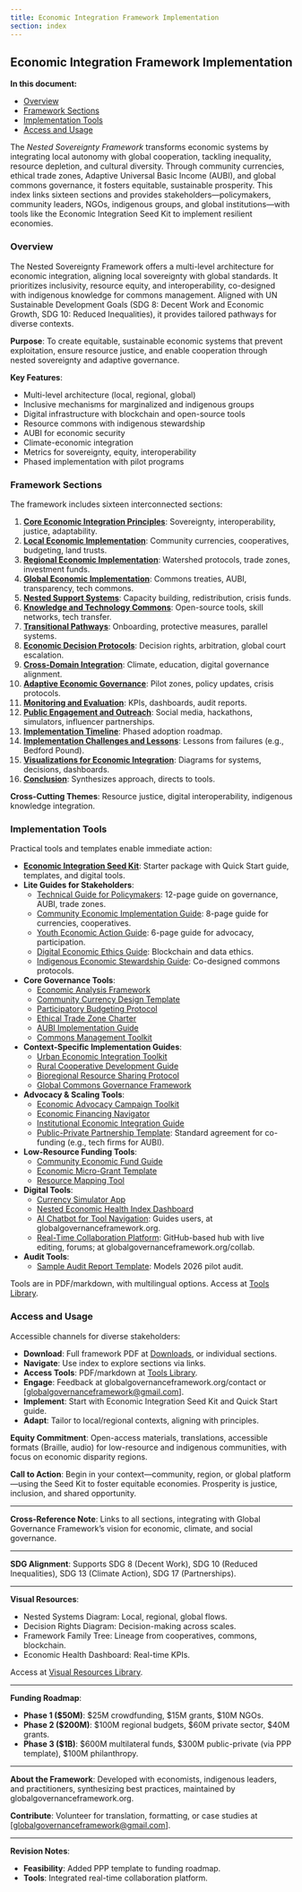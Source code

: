 ```yaml
---
title: Economic Integration Framework Implementation
section: index
---
```


## Economic Integration Framework Implementation

**In this document:**
- [Overview](#overview)
- [Framework Sections](#framework-sections)
- [Implementation Tools](#implementation-tools)
- [Access and Usage](#access-and-usage)

The *Nested Sovereignty Framework* transforms economic systems by integrating local autonomy with global cooperation, tackling inequality, resource depletion, and cultural diversity. Through community currencies, ethical trade zones, Adaptive Universal Basic Income (AUBI), and global commons governance, it fosters equitable, sustainable prosperity. This index links sixteen sections and provides stakeholders—policymakers, community leaders, NGOs, indigenous groups, and global institutions—with tools like the Economic Integration Seed Kit to implement resilient economies.

### <a id="overview"></a>Overview
The Nested Sovereignty Framework offers a multi-level architecture for economic integration, aligning local sovereignty with global standards. It prioritizes inclusivity, resource equity, and interoperability, co-designed with indigenous knowledge for commons management. Aligned with UN Sustainable Development Goals (SDG 8: Decent Work and Economic Growth, SDG 10: Reduced Inequalities), it provides tailored pathways for diverse contexts.

**Purpose**: To create equitable, sustainable economic systems that prevent exploitation, ensure resource justice, and enable cooperation through nested sovereignty and adaptive governance.

**Key Features**:
- Multi-level architecture (local, regional, global)
- Inclusive mechanisms for marginalized and indigenous groups
- Digital infrastructure with blockchain and open-source tools
- Resource commons with indigenous stewardship
- AUBI for economic security
- Climate-economic integration
- Metrics for sovereignty, equity, interoperability
- Phased implementation with pilot programs

### <a id="framework-sections"></a>Framework Sections
The framework includes sixteen interconnected sections:

1. **[Core Economic Integration Principles](/frameworks/docs/implementation/economic#core-principles)**: Sovereignty, interoperability, justice, adaptability.
2. **[Local Economic Implementation](/frameworks/docs/implementation/economic#local-implementation)**: Community currencies, cooperatives, budgeting, land trusts.
3. **[Regional Economic Implementation](/frameworks/docs/implementation/economic#regional-implementation)**: Watershed protocols, trade zones, investment funds.
4. **[Global Economic Implementation](/frameworks/docs/implementation/economic#global-implementation)**: Commons treaties, AUBI, transparency, tech commons.
5. **[Nested Support Systems](/frameworks/docs/implementation/economic#nested-support)**: Capacity building, redistribution, crisis funds.
6. **[Knowledge and Technology Commons](/frameworks/docs/implementation/economic#tech-commons)**: Open-source tools, skill networks, tech transfer.
7. **[Transitional Pathways](/frameworks/docs/implementation/economic#transitional-pathways)**: Onboarding, protective measures, parallel systems.
8. **[Economic Decision Protocols](/frameworks/docs/implementation/economic#decision-protocols)**: Decision rights, arbitration, global court escalation.
9. **[Cross-Domain Integration](/frameworks/docs/implementation/economic#cross-domain)**: Climate, education, digital governance alignment.
10. **[Adaptive Economic Governance](/frameworks/docs/implementation/economic#adaptive-governance)**: Pilot zones, policy updates, crisis protocols.
11. **[Monitoring and Evaluation](/frameworks/docs/implementation/economic#monitoring)**: KPIs, dashboards, audit reports.
12. **[Public Engagement and Outreach](/frameworks/docs/implementation/economic#outreach)**: Social media, hackathons, simulators, influencer partnerships.
13. **[Implementation Timeline](/frameworks/docs/implementation/economic#timeline)**: Phased adoption roadmap.
14. **[Implementation Challenges and Lessons](/frameworks/docs/implementation/economic#challenges)**: Lessons from failures (e.g., Bedford Pound).
15. **[Visualizations for Economic Integration](/frameworks/docs/implementation/economic#visualizations)**: Diagrams for systems, decisions, dashboards.
16. **[Conclusion](/frameworks/docs/implementation/economic#conclusion)**: Synthesizes approach, directs to tools.

**Cross-Cutting Themes**: Resource justice, digital interoperability, indigenous knowledge integration.

### <a id="implementation-tools"></a>Implementation Tools
Practical tools and templates enable immediate action:

- **[Economic Integration Seed Kit](/frameworks/tools/economic/seed-kit-en.zip)**: Starter package with Quick Start guide, templates, and digital tools.
- **Lite Guides for Stakeholders**:
  - [Technical Guide for Policymakers](/frameworks/tools/economic/technical-guide-en.pdf): 12-page guide on governance, AUBI, trade zones.
  - [Community Economic Implementation Guide](/frameworks/tools/economic/community-guide-en.pdf): 8-page guide for currencies, cooperatives.
  - [Youth Economic Action Guide](/frameworks/tools/economic/youth-guide-en.pdf): 6-page guide for advocacy, participation.
  - [Digital Economic Ethics Guide](/frameworks/tools/economic/digital-ethics-en.pdf): Blockchain and data ethics.
  - [Indigenous Economic Stewardship Guide](/frameworks/tools/economic/indigenous-guide-en.pdf): Co-designed commons protocols.
- **Core Governance Tools**:
  - [Economic Analysis Framework](/frameworks/tools/economic/economic-analysis-framework-en.pdf)
  - [Community Currency Design Template](/frameworks/tools/economic/currency-design-template-en.pdf)
  - [Participatory Budgeting Protocol](/frameworks/tools/economic/participatory-budgeting-protocol-en.pdf)
  - [Ethical Trade Zone Charter](/frameworks/tools/economic/ethical-trade-zone-charter-en.pdf)
  - [AUBI Implementation Guide](/frameworks/tools/economic/aubi-implementation-guide-en.pdf)
  - [Commons Management Toolkit](/frameworks/tools/economic/commons-management-toolkit-en.pdf)
- **Context-Specific Implementation Guides**:
  - [Urban Economic Integration Toolkit](/frameworks/tools/economic/urban-economic-toolkit-en.pdf)
  - [Rural Cooperative Development Guide](/frameworks/tools/economic/rural-cooperative-guide-en.pdf)
  - [Bioregional Resource Sharing Protocol](/frameworks/tools/economic/bioregional-protocol-en.pdf)
  - [Global Commons Governance Framework](/frameworks/tools/economic/global-commons-framework-en.pdf)
- **Advocacy & Scaling Tools**:
  - [Economic Advocacy Campaign Toolkit](/frameworks/tools/economic/economic-advocacy-toolkit-en.pdf)
  - [Economic Financing Navigator](/frameworks/tools/economic/economic-financing-navigator-en.pdf)
  - [Institutional Economic Integration Guide](/frameworks/tools/economic/institutional-integration-guide-en.pdf)
  - [Public-Private Partnership Template](/frameworks/tools/economic/ppp-template-en.pdf): Standard agreement for co-funding (e.g., tech firms for AUBI).
- **Low-Resource Funding Tools**:
  - [Community Economic Fund Guide](/frameworks/tools/economic/community-economic-fund-guide-en.pdf)
  - [Economic Micro-Grant Template](/frameworks/tools/economic/economic-micro-grant-template-en.pdf)
  - [Resource Mapping Tool](/frameworks/tools/economic/resource-mapping-tool-en.pdf)
- **Digital Tools**:
  - [Currency Simulator App](/frameworks/tools/economic/currency-simulator-app-en.md)
  - [Nested Economic Health Index Dashboard](/frameworks/tools/economic/nested-economic-health-dashboard-en.md)
  - [AI Chatbot for Tool Navigation](/frameworks/tools/economic/ai-chatbot-for-tool-navigation-en.md): Guides users, at globalgovernanceframework.org.
  - [Real-Time Collaboration Platform](/frameworks/tools/economic/real-time-collaboration-platform-en.md): GitHub-based hub with live editing, forums; at globalgovernanceframework.org/collab.
- **Audit Tools**:
  - [Sample Audit Report Template](/frameworks/tools/economic/sample-audit-report-template-en.pdf): Models 2026 pilot audit.

Tools are in PDF/markdown, with multilingual options. Access at [Tools Library](/frameworks/tools/economic).

### <a id="access-and-usage"></a>Access and Usage
Accessible channels for diverse stakeholders:

- **Download**: Full framework PDF at [Downloads](/downloads), or individual sections.
- **Navigate**: Use index to explore sections via links.
- **Access Tools**: PDF/markdown at [Tools Library](/frameworks/tools/economic).
- **Engage**: Feedback at globalgovernanceframework.org/contact or [globalgovernanceframework@gmail.com].
- **Implement**: Start with Economic Integration Seed Kit and Quick Start guide.
- **Adapt**: Tailor to local/regional contexts, aligning with principles.

**Equity Commitment**: Open-access materials, translations, accessible formats (Braille, audio) for low-resource and indigenous communities, with focus on economic disparity regions.

**Call to Action**: Begin in your context—community, region, or global platform—using the Seed Kit to foster equitable economies. Prosperity is justice, inclusion, and shared opportunity.

---

**Cross-Reference Note**: Links to all sections, integrating with Global Governance Framework’s vision for economic, climate, and social governance.

---

**SDG Alignment**: Supports SDG 8 (Decent Work), SDG 10 (Reduced Inequalities), SDG 13 (Climate Action), SDG 17 (Partnerships).

---

**Visual Resources**:
- Nested Systems Diagram: Local, regional, global flows.
- Decision Rights Diagram: Decision-making across scales.
- Framework Family Tree: Lineage from cooperatives, commons, blockchain.
- Economic Health Dashboard: Real-time KPIs.

Access at [Visual Resources Library](/frameworks/visuals/economic).

---

**Funding Roadmap**:
- **Phase 1 ($50M)**: $25M crowdfunding, $15M grants, $10M NGOs.
- **Phase 2 ($200M)**: $100M regional budgets, $60M private sector, $40M grants.
- **Phase 3 ($1B)**: $600M multilateral funds, $300M public-private (via PPP template), $100M philanthropy.

---

**About the Framework**: Developed with economists, indigenous leaders, and practitioners, synthesizing best practices, maintained by globalgovernanceframework.org.

**Contribute**: Volunteer for translation, formatting, or case studies at [globalgovernanceframework@gmail.com].

---

**Revision Notes**:
- **Feasibility**: Added PPP template to funding roadmap.
- **Tools**: Integrated real-time collaboration platform.
